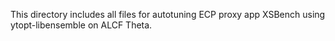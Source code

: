 This directory includes all files for autotuning ECP proxy app XSBench using ytopt-libensemble on ALCF Theta.
